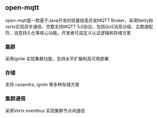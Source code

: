 ## open-mqtt
open-mqtt是一款基于Java开发的轻量级高并发MQTT Broker，采用Netty和vertx实现异步通信，完整支持MQTT 5.0协议，包括QoS消息分级、主题通配符、消息持久化等核心功能。开发者可自定义认证逻辑和存储方案

### 集群
采用ignite 实现集群功能，支持水平扩展和高可用部署
### 存储
支持 casandra, ignite 等多种存储方案
### 集群通信
采用Vertx eventbus 实现集群节点间通信
